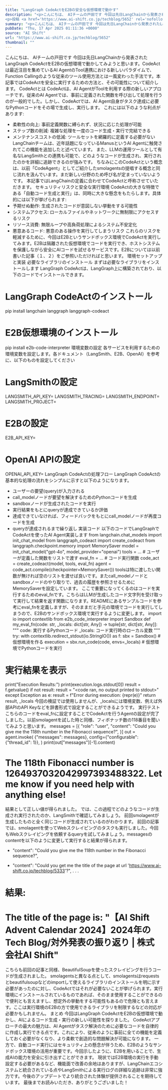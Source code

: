 ```yaml
---
title: "LangGraph CodeActをE2Bの安全な仮想環境で動かす"
description: "<p>こんにちは、 AIチームの戸田です 今回は先日LangChainから発表されたLangGraph CodeActをE2Bの仮想環境で動かしてみようと思います。CodeActは最近注目を集めているAI AgentのTool [&#8230;]</p>
<p>投稿 <a href='https://www.ai-shift.co.jp/techblog/5652' rel='nofollow'>LangGraph CodeActをE2Bの安全な仮想環境で動かす</a> は <a href='https://www.ai-shift.co.jp' rel='nofollow'>株式会社AI Shift</a> に最初に表示されました。</p>"
summary: "<p>こんにちは、 AIチームの戸田です 今回は先日LangChainから発表されたLangGraph CodeActをE2Bの仮想環境で動かしてみようと思います。CodeActは最近注目を集めているAI AgentのTool [&#823"
pubDate: "Thu, 17 Apr 2025 01:11:36 +0000"
source: "AI Shift"
url: "https://www.ai-shift.co.jp/techblog/5652"
thumbnail: ""
---
```


こんにちは、 AIチームの戸田です
今回は先日LangChainから発表されたLangGraph CodeActをE2Bの仮想環境で動かしてみようと思います。CodeActは最近注目を集めているAI AgentのTool連携における新しいパラダイムで、Function Callingのような従来のツール使用方法とは一風変わった手法です。本記事ではCodeActを安全に実行するための方法と、その可能性について紹介します。
CodeActとは
CodeActは、AI AgentがToolを利用する際の新しいアプローチです。従来のAI Agentでは、事前に定義された関数を呼び出して処理を行うのが一般的でした。しかし、CodeActでは、AI Agent自身がタスク達成に必要なPythonコードをその場で生成し、実行します。 これには以下のような利点があります:
- 柔軟性の向上: 事前定義関数に縛られず、状況に応じた処理が可能
- ステップ数の削減: 複雑な処理を一度のコード生成・実行で完結できる
- メンテナンスコストの低減: ツールセットを網羅的に定義する必要がない
LangChainチームは、近年話題になっているManusというAI Agentに触発されてこの機能を追加したと述べています。
また、LLMの運用ツールとして有名なLangSmithとの連携も可能で、どのようなコードが生成され、実行されたのかを詳細に追跡できるのが強みです。
ちなみにこのCodeActという概念は、以前「CodeAgent」としてご紹介したsmolagentsの提唱する概念と同じ流れを汲んでいます。まだ新しい分野のため呼び名が定まっていないようです。
本記事ではLangChainの定義に合わせてCodeActと呼称させていただきます。
セキュリティリスクと安全な実行環境
CodeActの大きな特徴である「自動コード生成と実行」は、同時に大きな懸念をもたらします。具体的には以下が挙げられます:
- 予期せぬ動作: 生成されたコードが意図しない挙動をする可能性
- システムアクセス: ローカルファイルやネットワークに無制限にアクセスするリスク
- リソース消費: 無限ループや高負荷処理によるシステム不安定化
- 悪意あるコード: 悪意のある操作を実行してしまうリスク
これらのリスクを軽減するために、今回はE2Bというサンドボックス環境でCodeActを実行してみます。E2Bは隔離された仮想環境でコードを実行でき、ホストシステムを保護しながら安全にAIコードを試せるサービスです。E2Bについては以前書いた記事（１、２）をご参照いただければと思います。
環境セットアップと実装
必要なライブラリのインストール
まずは必要なライブラリをインストールします
LangGraph CodeActは、LangGraph上に構築されており、以下のコードでインストールできます。
# LangGraph CodeActのインストール
pip install langchain langgraph langgraph-codeact
# E2B仮想環境のインストール
pip install e2b-code-interpreter
環境変数の設定
各サービスを利用するための環境変数を設定します。各ドキュメント（LangSmith、E2B、OpenAI）を参考に、以下のものを設定してください
# LangSmithの設定
LANGSMITH_API_KEY=
LANGSMITH_TRACING=
LANGSMITH_ENDPOINT=
LANGSMITH_PROJECT=
# E2Bの設定
E2B_API_KEY=
# OpenAI APIの設定
OPENAI_API_KEY=
LangGraph CodeActの処理フロー
LangGraph CodeActの基本的な処理の流れをシンプルに示すと以下のようになります。
- ユーザーの要望(query)が入力される
- call_modelノードが要望を解決するためのPythonコードを生成
- sandboxノードが生成されたコードを実行
- 実行結果をもとにqueryが達成できているか評価
- 達成できていなければ、フィードバックをもとにcall_modelノードが再度コードを生成
- queryが達成されるまで繰り返し
実装コード
以下のコードでLangGraphでCodeActを使ったAI Agent実装します
from langchain.chat_models import init_chat_model
from langgraph_codeact import create_codeact
from langgraph.checkpoint.memory import MemorySaver
model = init_chat_model("gpt-4o", model_provider="openai")
tools = ... # ユーザーが定義した関数をリストで渡す
eval_fn = ... # コード実行関数
code_act = create_codeact(model, tools, eval_fn)
agent = code_act.compile(checkpointer=MemorySaver())
toolsは特に渡したい関数が無ければ空のリストを渡せば良いです。またcall_modelノードとsandboxノードのやり取りで、過去の履歴を参照させるためにMemorySaverを設定しています。
ここで重要になってくるのはコードを実行するためのeval_fnです。こちらはLLMが生成したコード文字列を受け取って実行して結果を返す関数になります。READMEにあるサンプルコードを参考にeval_fnを定義しますが、そのままだと手元の環境でコードを実行してしまうので、E2Bのサンドボックス環境で実行するように変更します。
import io
import contextlib
from e2b_code_interpreter import Sandbox
def my_eval_fn(code: str, _locals: dict[str, Any]) -> tuple[str, dict[str, Any]]:
"""
code: 実行するPythonコード
_locals: コード実行時のローカル変数
"""
try:
with contextlib.redirect_stdout(io.StringIO()) as f:
sbx = Sandbox() # 仮想環境を作る
execution = sbx.run_code(code, envs=_locals) # 仮想環境でPythonコードを実行
# 実行結果を表示
print("Execution Results:")
print(execution.logs.stdout[0])
result = f.getvalue()
if not result:
result = "<code ran, no output printed to stdout>"
except Exception as e:
result = f"Error during execution: {repr(e)}"
return result, _locals
今回の検証では使用しませんが、_localsには環境変数、例えば外部APIのAPI Keyなどを辞書形式で設定することができるようです。
実行テスト
こちらのコードをeval_fnに設定することでCodeActを行うAgentの設定が完了しました。以前smolagentを試した時と同様、フィボナッチ数の118番目を聞いてみようと思います。
messages = [{
"role": "user",
"content": "Could you give me the 118th number in the Fibonacci sequence?",
}]
out = agent.invoke(
{"messages": messages},
config={"configurable": {"thread_id": 1}},
)
print(out["messages"][-1].content)
# The 118th Fibonacci number is 1264937032042997393488322. Let me know if you need help with anything else!
結果として正しい値が得られました。
では、この過程でどのようなコードが生成され実行されたのか、LangSmithで確認してみましょう。
前回smolagentが生成したものと全く同じコードが生成されているのがわかります。
前回の記事では、smolagentを使ってWebスクレイピングのタスクも実行しました。今回もWebスクレイピングを依頼するqueryを試してみましょう。messagesのcontentを以下のように変更して実行すると結果が得られます。
- "content": "Could you give me the 118th number in the Fibonacci sequence?",
+ "content": "Could you get me the title of the page at url 'https://www.ai-shift.co.jp/techblog/5333'?",
.
.
.
# 結果:
# The title of the page is: "【AI Shift Advent Calendar 2024】2024年のTech Blog/対外発表の振り返り | 株式会社AI Shift"
こちらも前回の記事と同様、BeautifulSoupを使ったスクレイピングを行うコードが生成されました。
smolagentsと異なる点として、smolagentsはrequestsとbeautifulsoupなどのimportして使えるライブラリのインストールを明に示す必要があったのに対し、CodeActではそれが必要ないことが挙げられます。実行環境にインストールされているものであれば、そのまま使用することができるので便利とも言えますし、想定外の挙動をする可能性もあるので危険とも言えます。ここは実行環境のE2Bの方で使用できるライブラリを制限するなどの対応が必要かもしれません。
まとめ
今回はLangGraph CodeActをE2Bの仮想環境で動かし、AIによるコード生成・実行の新しい可能性を探りました。
CodeActアプローチの最大の魅力は、AI Agentがタスク解決のために必要なコードを自律的に作成し実行できる点です。これにより、従来のように事前に全ての機能を定義しておく必要がなくなり、より柔軟で創造的な問題解決が可能になります。
一方で、自動コード実行にはセキュリティ上の懸念が伴うため、E2Bのようなサンドボックス環境の活用が重要です。今回示したように、E2Bを用いることで、生成AIの能力を安全に引き出すことができます。
現状ではE2B環境の実行を手動設定する必要があるなど、機能面で改善の余地はありますが、LangChainエコシステムと統合されている点やLangSmithによる実行ログの詳細な追跡は非常に強力です。今後のアップデートでより統合された体験が提供されることを期待しています。
最後までお読みいただき、ありがとうございました！